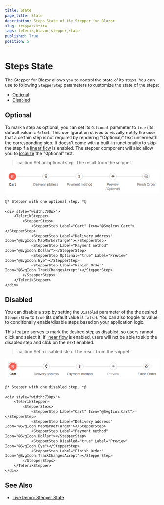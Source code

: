 ```yaml
---
title: State
page_title: State
description: Steps State of the Stepper for Blazor.
slug: stepper-state
tags: telerik,blazor,stepper,state
published: True
position: 5
---
```


# Steps State

The Stepper for Blazor allows you to control the state of its steps. You can use to following `StepperStep` parameters to customize the state of the steps:

* [Optional](#optional)
* [Disabled](#disabled)

## Optional

To mark a step as optional, you can set its `Optional` parameter to `true` (its default value is `false`). This configuration strives to visually notify the user that a certain step is not required by rendering "(Optional)" text underneath the corresponding step. It doesn't come with a built-in functionality to skip the step if a [linear flow](slug://stepper-linear-flow) is enabled.
The stepper component will also allow you to [localize](slug://globalization-localization) the "Optional" text.

>caption Set an optional step. The result from the snippet.

![Optional step](images/optional-step-example.png)

````RAZOR
@* Stepper with one optional step. *@

<div style="width:700px">
    <TelerikStepper>
        <StepperSteps>
            <StepperStep Label="Cart" Icon="@SvgIcon.Cart"></StepperStep>
            <StepperStep Label="Delivery address" Icon="@SvgIcon.MapMarkerTarget"></StepperStep>
            <StepperStep Label="Payment method" Icon="@SvgIcon.Dollar"></StepperStep>
            <StepperStep Optional="true" Label="Preview" Icon="@SvgIcon.Eye"></StepperStep>
            <StepperStep Label="Finish Order" Icon="@SvgIcon.TrackChangesAccept"></StepperStep>
        </StepperSteps>
    </TelerikStepper>
</div>
````


## Disabled

You can disable a step by setting the `Disabled` parameter of the the desired `StepperStep` to `true` (its default value is `false`). You can also toggle its value to conditionally enable/disable steps based on your application logic.

This feature serves to mark the desired step as disabled, so users cannot click and select it. If [linear flow](slug://stepper-linear-flow) is enabled, users will not be able to skip the disabled step and click on the next enabled.

>caption Set a disabled step. The result from the snippet.

![Disabled step](images/disabled-step-example.png)

````RAZOR
@* Stepper with one disabled step. *@

<div style="width:700px">
    <TelerikStepper>
        <StepperSteps>
            <StepperStep Label="Cart" Icon="@SvgIcon.Cart"></StepperStep>
            <StepperStep Label="Delivery address" Icon="@SvgIcon.MapMarkerTarget"></StepperStep>
            <StepperStep Label="Payment method" Icon="@SvgIcon.Dollar"></StepperStep>
            <StepperStep Disabled="true" Label="Preview" Icon="@SvgIcon.Eye"></StepperStep>
            <StepperStep Label="Finish Order" Icon="@SvgIcon.TrackChangesAccept"></StepperStep>
        </StepperSteps>
    </TelerikStepper>
</div>
````

## See Also

  * [Live Demo: Stepper State](https://demos.telerik.com/blazor-ui/stepper/state)